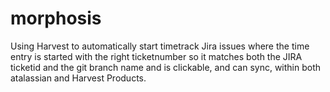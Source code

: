# morphosis
Using Harvest to automatically start timetrack Jira issues where the time entry is started with the right ticketnumber so it matches both the JIRA ticketid and the git branch name and is clickable, and can sync, within both atalassian and Harvest Products.
